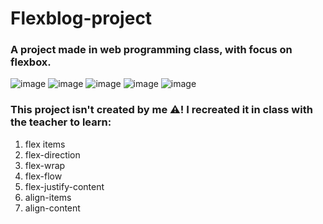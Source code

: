 # Flexblog-project
### A project made in web programming class, with focus on flexbox.
![image](https://user-images.githubusercontent.com/82851236/130842281-d9bcb92f-edd5-4984-91a5-b2ef9aa3d749.png)
![image](https://user-images.githubusercontent.com/82851236/130842316-8726aa05-d2e4-4a53-ad44-ea3eea25341b.png)
![image](https://user-images.githubusercontent.com/82851236/130842347-f33208b7-0246-4d0b-95b4-4810c1aa4574.png)
![image](https://user-images.githubusercontent.com/82851236/130842387-5d97fa97-ebdc-434b-ae81-ec1b910d7682.png)
![image](https://user-images.githubusercontent.com/82851236/130842464-35459e41-0482-4ba0-acb8-8e924efe34f8.png)

### This project isn't created by me ⚠️! I recreated it in class with the teacher to learn:
1. flex items
2. flex-direction
3. flex-wrap
4. flex-flow
5. flex-justify-content
6. align-items
7. align-content

